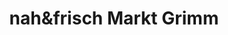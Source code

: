 ---
title: "nah&frisch Markt Grimm"
url: /obernkirchen/nahundfrisch-markt-grimm/
shop: Supermarkt
---